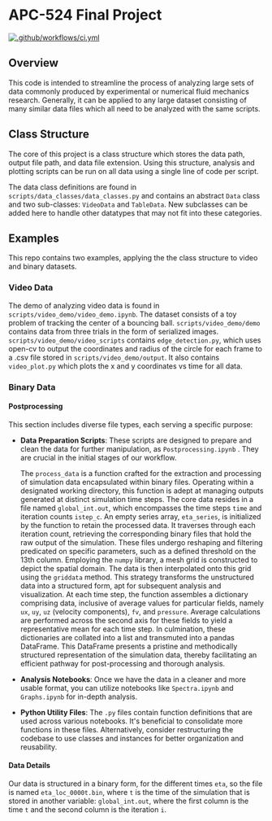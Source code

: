 # APC-524 Final Project

[![.github/workflows/ci.yml](https://github.com/clmartinblanc/APC-524/actions/workflows/ci.yml/badge.svg)](https://github.com/clmartinblanc/APC-524/actions/workflows/ci.yml)

## Overview

This code is intended to streamline the process of analyzing large sets of data commonly produced by experimental or numerical fluid mechanics research. Generally, it can be applied to any large dataset consisting of many similar data files which all need to be analyzed with the same scripts.

## Class Structure

The core of this project is a class structure which stores the data path, output file path, and data file extension. Using this structure, analysis and plotting scripts can be run on all data using a single line of code per script.

The data class definitions are found in `scripts/data_classes/data_classes.py` and contains an abstract `Data` class and two sub-classes: `VideoData` and `TableData`. New subclasses can be added here to handle other datatypes that may not fit into these categories.

## Examples

This repo contains two examples, applying the the class structure to video and binary datasets.

### Video Data
 The demo of analyzing video data is found in `scripts/video_demo/video_demo.ipynb`. The dataset consists of a toy problem of tracking the center of a bouncing ball. `scripts/video_demo/demo` contains data from three trials in the form of serialized images. `scripts/video_demo/video_scripts` contains `edge_detection.py`, which uses open-cv to output the coordinates and radius of the circle for each frame to a .csv file stored in `scripts/video_demo/output`. It also contains `video_plot.py` which plots the x and y coordinates vs time for all data.


### Binary Data
#### Postprocessing

This section includes diverse file types, each serving a specific purpose:

- **Data Preparation Scripts**: These scripts are designed to prepare and clean the data for further manipulation, as `Postprocessing.ipynb` . They are crucial in the initial stages of our workflow.

  The `process_data` is a function crafted for the extraction and processing of simulation data encapsulated within binary files. Operating within a designated working directory, this function is adept at managing outputs generated at distinct simulation time steps. The core data resides in a file named `global_int.out`, which encompasses the time steps `time` and iteration counts `istep_c`. An empty series array, `eta_series`, is initialized by the function to retain the processed data. It traverses through each iteration count, retrieving the corresponding binary files that hold the raw output of the simulation. These files undergo reshaping and filtering predicated on specific parameters, such as a defined threshold on the 13th column. Employing the `numpy` library, a mesh grid is constructed to depict the spatial domain. The data is then interpolated onto this grid using the `griddata` method. This strategy transforms the unstructured data into a structured form, apt for subsequent analysis and visualization. At each time step, the function assembles a dictionary comprising data, inclusive of average values for particular fields, namely `ux`, `uy`, `uz` (velocity components), `fv`, and `pressure`. Average calculations are performed across the second axis for these fields to yield a representative mean for each time step. In culmination, these dictionaries are collated into a list and transmuted into a pandas DataFrame. This DataFrame presents a pristine and methodically structured representation of the simulation data, thereby facilitating an efficient pathway for post-processing and thorough analysis.

- **Analysis Notebooks**: Once we have the data in a cleaner and more usable format, you can utilize notebooks like `Spectra.ipynb` and `Graphs.ipynb` for in-depth analysis.

- **Python Utility Files**: The `.py` files contain function definitions that are used across various notebooks. It's beneficial to consolidate more functions in these files. Alternatively, consider restructuring the codebase to use classes and instances for better organization and reusability.


#### Data Details


Our data is structured in a binary form, for the different times `eta`, so the file is named `eta_loc_0000t.bin`, where `t` is the time of the simulation that is stored in another variable: `global_int.out`, where the first column is the time `t` and the second column is the iteration `i`.


